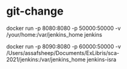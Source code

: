 # git-change
docker run -p 8080:8080 -p 50000:50000 -v /your/home:/var/jenkins_home jenkins

docker run -p 8090:8080 -p 60000:50000 -v /Users/assafsheep/Documents/ExLibris/sca-2021/jenkins:/var/jenkins_home jenkins-isra
